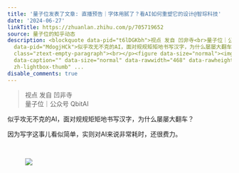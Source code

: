 ```yaml
---
title: '量子位发表了文章: 直播预告｜字体用腻了？看AI如何重塑它的设计@智琮科技'
date: '2024-06-27'
linkTitle: https://zhuanlan.zhihu.com/p/705719652
source: 量子位的知乎动态
description: <blockquote data-pid="t6lDGKbh">视点 发自 凹非寺<br>量子位｜公众号 QbitAI</blockquote><p
  data-pid="MdogjHCk">似乎攻无不克的AI，面对规规矩矩地书写汉字，为什么屡屡大翻车？</p><p data-pid="9YipGIjN">因为写字这事儿看似简单，实则对AI来说非常耗时，还很费力。</p><p
  class="ztext-empty-paragraph"><br></p><figure data-size="normal"><img src="https://pic4.zhimg.com/v2-a8655d619c555bb93f029adf939abc43.jpg"
  data-caption="" data-size="normal" data-rawwidth="468" data-rawheight="472" class="origin_image
  zh-lightbox-thumb" ...
disable_comments: true
---
```

<blockquote data-pid="t6lDGKbh">视点 发自 凹非寺<br>量子位｜公众号 QbitAI</blockquote><p data-pid="MdogjHCk">似乎攻无不克的AI，面对规规矩矩地书写汉字，为什么屡屡大翻车？</p><p data-pid="9YipGIjN">因为写字这事儿看似简单，实则对AI来说非常耗时，还很费力。</p><p class="ztext-empty-paragraph"><br></p><figure data-size="normal"><img src="https://pic4.zhimg.com/v2-a8655d619c555bb93f029adf939abc43.jpg" data-caption="" data-size="normal" data-rawwidth="468" data-rawheight="472" class="origin_image zh-lightbox-thumb" ...